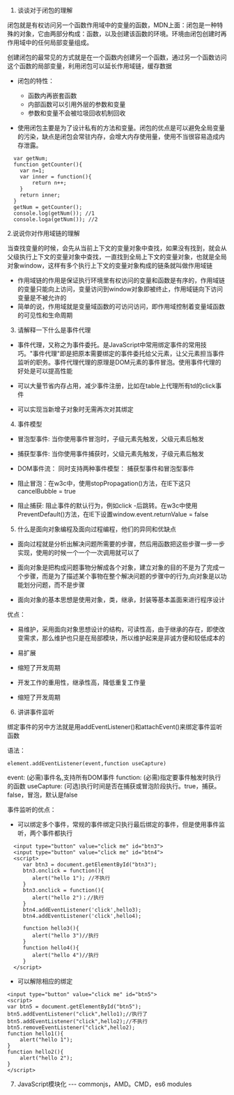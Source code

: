 1. 谈谈对于闭包的理解

闭包就是有权访问另一个函数作用域中的变量的函数，MDN上面：闭包是一种特殊的对象，它由两部分构成：函数，以及创建该函数的环境。环境由闭包创建时再作用域中的任何局部变量组成。

创建闭包的最常见的方式就是在一个函数内创建另一个函数，通过另一个函数访问这个函数的局部变量，利用闭包可以延长作用域链，缓存数据

- 闭包的特性：
  + 函数内再嵌套函数
  + 内部函数可以引用外层的参数和变量
  + 参数和变量不会被垃圾回收机制回收

- 使用闭包主要是为了设计私有的方法和变量。闭包的优点是可以避免全局变量的污染，缺点是闭包会常驻内存，会增大内存使用量，使用不当很容易造成内存泄露。

```
  var getNum;
  function getCounter(){
    var n=1;
    var inner = function(){
        return n++;
    }
    return inner;
  }
  getNum = getCounter();
  console.log(getNum()); //1
  console.loga(getNum()); //2
```

2.说说你对作用域链的理解

当查找变量的时候，会先从当前上下文的变量对象中查找，如果没有找到，就会从父级执行上下文的变量对象中查找，一直找到全局上下文的变量对象，也就是全局对象window，这样有多个执行上下文的变量对象构成的链条就叫做作用域链

- 作用域链的作用是保证执行环境里有权访问的变量和函数是有序的，作用域链的变量只能向上访问，变量访问到window对象即被终止，作用域链向下访问变量是不被允许的
- 简单的说，作用域就是变量域函数的可访问访问，即作用域控制着变量域函数的可见性和生命周期

3. 请解释一下什么是事件代理

- 事件代理，又称之为事件委托。是JavaScript中常用绑定事件的常用技巧。"事件代理"即是把原本需要绑定的事件委托给父元素，让父元素担当事件监听的职务。事件代理代理的原理是DOM元素的事件冒泡。使用事件代理的好处是可以提高性能

- 可以大量节省内存占用，减少事件注册，比如在table上代理所有td的click事件

- 可以实现当新增子对象时无需再次对其绑定

4. 事件模型

- 冒泡型事件: 当你使用事件冒泡时，子级元素先触发，父级元素后触发

- 捕获型事件: 当你使用事件捕获时，父级元素先触发，子级元素后触发

- DOM事件流： 同时支持两种事件模型： 捕获型事件和冒泡型事件

- 阻止冒泡：在w3c中，使用stopPropagation()方法，在IE下这只cancelBubble = true 

- 阻止捕获: 阻止事件的默认行为，例如click -<a>后跳转。在w3c中使用 PreventDefault()方法，在IE下设置window.event.returnValue = false

5. 什么是面向对象编程及面向过程编程，他们的异同和优缺点

- 面向过程就是分析出解决问题所需要的步骤，然后用函数把这些步骤一步一步实现，使用的时候一个一个一次调用就可以了

- 面向对象是把构成问题事物分解成各个对象，建立对象的目的不是为了完成一个步骤，而是为了描述某个事物在整个解决问题的步骤中的行为,向对象是以功能划分问题，而不是步骤

- 面向对象的基本思想是使用对象，类，继承，封装等基本盖面来进行程序设计

优点：

+ 易维护，采用面向对象思想设计的结构，可读性高，由于继承的存在，即使改变需求，那么维护也只是在局部模块，所以维护起来是非诚方便和较低成本的

+ 易扩展

+ 缩短了开发周期

+ 开发工作的重用性，继承性高，降低重复工作量

+ 缩短了开发周期

6. 讲讲事件监听

绑定事件的另中方法就是用addEventListener()和attachEvent()来绑定事件监听函数

语法：

`element.addEventListener(event,function useCapture)`

event: (必需)事件名,支持所有DOM事件
function: (必需)指定要事件触发时执行的函数
useCapture: (可选)执行时间是否在捕获或冒泡阶段执行。true，捕获。false，冒泡，默认是false

事件监听的优点：

- 可以绑定多个事件，常规的事件绑定只执行最后绑定的事件，但是使用事件监听，两个事件都执行

```
  <input type="button" value="click me" id="btn3">
  <input type="button" value="click me" id="btn4">
  <script>
     var btn3 = document.getElementById("btn3");
     btn3.onclick = function(){
        alert("hello 1"); //不执行
     }
     btn3.onclick = function(){
        alert("hello 2")；//执行
     }
     btn4.addEventListener('click',hello3);
     btn4.addEventListener('click',hello4);

     function hello3(){
        alert("hello 3")//执行
     }
     function hello4(){
        alert("hello 4")//执行
     }
  </script>
```

- 可以解除相应的绑定
```
<input type="button" value="click me" id="btn5">
<script>
var btn5 = document.getElementById("btn5");
btn5.addEventListener("click",hello1);//执行了
btn5.addEventListener("click",hello2);//不执行
btn5.removeEventListener("click",hello2);
function hello1(){
    alert("hello 1");
}
function hello2(){
    alert("hello 2");
}
</script>
```

7. JavaScript模块化 --- commonjs，AMD。CMD，es6 modules
   
   